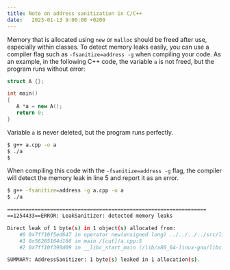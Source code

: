 ```yaml
---
title: Note on address sanitization in C/C++
date:   2023-01-13 9:00:00 +0200
---
```


Memory that is allocated using `new` or `malloc` should be freed after use, especially within classes. To detect memory leaks easily, you can use a compiler flag such as `-fsanitize=address -g` when compiling your code. As an example, in the following C++ code, the variable `a` is not freed, but the program runs without error:

```cpp
struct A {};

int main()
{
   A *a = new A();
   return 0;
}
```

Variable `a` is never deleted, but the program runs perfectly.

```bash
$ g++ a.cpp -o a
$ ./a
$
```

When compiling this code with the `-fsanitize=address -g` flag, the compiler will detect the memory leak in line 5 and report it as an error.

```bash
$ g++ -fsanitize=address -g a.cpp -o a
$ ./a

=================================================================
==1254433==ERROR: LeakSanitizer: detected memory leaks

Direct leak of 1 byte(s) in 1 object(s) allocated from:
    #0 0x7ff10f5ed647 in operator new(unsigned long) ../../../../src/libsanitizer/asan/asan_new_delete.cpp:99
    #1 0x56265164d166 in main /[cut]/a.cpp:5
    #2 0x7ff10f390d09 in __libc_start_main (/lib/x86_64-linux-gnu/libc.so.6+0x23d09)

SUMMARY: AddressSanitizer: 1 byte(s) leaked in 1 allocation(s).
```

